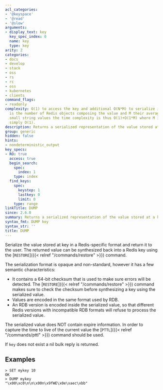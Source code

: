 ```yaml
---
acl_categories:
- '@keyspace'
- '@read'
- '@slow'
arguments:
- display_text: key
  key_spec_index: 0
  name: key
  type: key
arity: 2
categories:
- docs
- develop
- stack
- oss
- rs
- rc
- oss
- kubernetes
- clients
command_flags:
- readonly
complexity: O(1) to access the key and additional O(N*M) to serialize it, where N
  is the number of Redis objects composing the value and M their average size. For
  small string values the time complexity is thus O(1)+O(1*M) where M is small, so
  simply O(1).
description: Returns a serialized representation of the value stored at a key.
group: generic
hidden: false
hints:
- nondeterministic_output
key_specs:
- RO: true
  access: true
  begin_search:
    spec:
      index: 1
    type: index
  find_keys:
    spec:
      keystep: 1
      lastkey: 0
      limit: 0
    type: range
linkTitle: DUMP
since: 2.6.0
summary: Returns a serialized representation of the value stored at a key.
syntax_fmt: DUMP key
syntax_str: ''
title: DUMP
---
```

Serialize the value stored at key in a Redis-specific format and return it to
the user.
The returned value can be synthesized back into a Redis key using the [`RESTORE`]({{< relref "/commands/restore" >}})
command.

The serialization format is opaque and non-standard, however it has a few
semantic characteristics:

* It contains a 64-bit checksum that is used to make sure errors will be
  detected.
  The [`RESTORE`]({{< relref "/commands/restore" >}}) command makes sure to check the checksum before synthesizing a
  key using the serialized value.
* Values are encoded in the same format used by RDB.
* An RDB version is encoded inside the serialized value, so that different Redis
  versions with incompatible RDB formats will refuse to process the serialized
  value.

The serialized value does NOT contain expire information.
In order to capture the time to live of the current value the [`PTTL`]({{< relref "/commands/pttl" >}}) command
should be used.

If `key` does not exist a nil bulk reply is returned.

## Examples

```
> SET mykey 10
OK
> DUMP mykey
"\x00\xc0\n\n\x00n\x9fWE\x0e\xaec\xbb"
```
